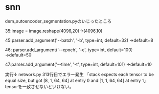 # snn


dem_autoencoder_segmentation.pyのいじったところ

35:image = image.reshape(4096,20)→(4096,10)

45:parser.add_argument('--batch', '-b', type=int, default=32)  →default=8

46: parser.add_argument('--epoch', '-e', type=int, default=100)  →default=50

47:parser.add_argument('--time', '-t', type=int, default=101)  →default=10

実行↓
network.py  313行目でエラー発生
「stack expects each tensor to be equal size, but got [8, 1, 64, 64] at entry 0 and [1, 1, 64, 64] at entry 1」
tensorを一致させないといけない。

